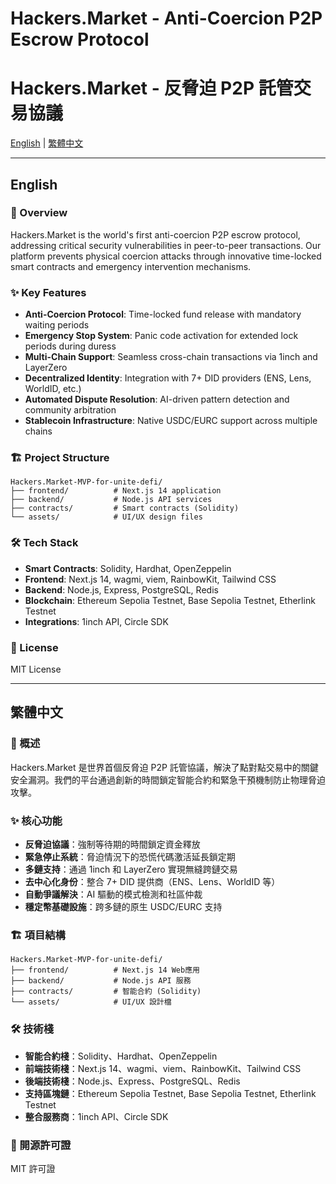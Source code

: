 # Hackers.Market - Anti-Coercion P2P Escrow Protocol
# Hackers.Market - 反脅迫 P2P 託管交易協議

[English](#english) | [繁體中文](#繁體中文)

---

## English

### 🚀 Overview

Hackers.Market is the world's first anti-coercion P2P escrow protocol, addressing critical security vulnerabilities in peer-to-peer transactions. Our platform prevents physical coercion attacks through innovative time-locked smart contracts and emergency intervention mechanisms.

### ✨ Key Features

- **Anti-Coercion Protocol**: Time-locked fund release with mandatory waiting periods
- **Emergency Stop System**: Panic code activation for extended lock periods during duress
- **Multi-Chain Support**: Seamless cross-chain transactions via 1inch and LayerZero
- **Decentralized Identity**: Integration with 7+ DID providers (ENS, Lens, WorldID, etc.)
- **Automated Dispute Resolution**: AI-driven pattern detection and community arbitration
- **Stablecoin Infrastructure**: Native USDC/EURC support across multiple chains

### 🏗️ Project Structure

```
Hackers.Market-MVP-for-unite-defi/
├── frontend/          # Next.js 14 application
├── backend/           # Node.js API services
├── contracts/         # Smart contracts (Solidity)
└── assets/            # UI/UX design files
```

### 🛠️ Tech Stack

- **Smart Contracts**: Solidity, Hardhat, OpenZeppelin
- **Frontend**: Next.js 14, wagmi, viem, RainbowKit, Tailwind CSS
- **Backend**: Node.js, Express, PostgreSQL, Redis
- **Blockchain**: Ethereum Sepolia Testnet, Base Sepolia Testnet, Etherlink Testnet
- **Integrations**: 1inch API, Circle SDK

### 📄 License

MIT License

---

## 繁體中文

### 🚀 概述

Hackers.Market 是世界首個反脅迫 P2P 託管協議，解決了點對點交易中的關鍵安全漏洞。我們的平台通過創新的時間鎖定智能合約和緊急干預機制防止物理脅迫攻擊。

### ✨ 核心功能

- **反脅迫協議**：強制等待期的時間鎖定資金釋放
- **緊急停止系統**：脅迫情況下的恐慌代碼激活延長鎖定期
- **多鏈支持**：通過 1inch 和 LayerZero 實現無縫跨鏈交易
- **去中心化身份**：整合 7+ DID 提供商（ENS、Lens、WorldID 等）
- **自動爭議解決**：AI 驅動的模式檢測和社區仲裁
- **穩定幣基礎設施**：跨多鏈的原生 USDC/EURC 支持

### 🏗️ 項目結構

```
Hackers.Market-MVP-for-unite-defi/
├── frontend/          # Next.js 14 Web應用
├── backend/           # Node.js API 服務
├── contracts/         # 智能合約 (Solidity)
└── assets/            # UI/UX 設計檔
```

### 🛠️ 技術棧

- **智能合約棧**：Solidity、Hardhat、OpenZeppelin
- **前端技術棧**：Next.js 14、wagmi、viem、RainbowKit、Tailwind CSS
- **後端技術棧**：Node.js、Express、PostgreSQL、Redis
- **支持區塊鏈**：Ethereum Sepolia Testnet, Base Sepolia Testnet, Etherlink Testnet
- **整合服務商**：1inch API、Circle SDK

### 📄 開源許可證

MIT 許可證
